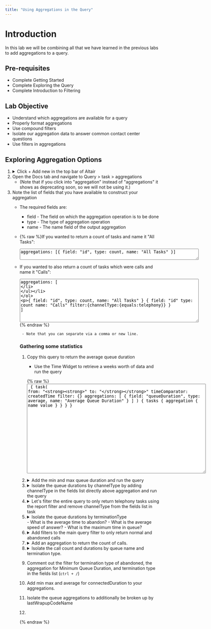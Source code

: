 ```yaml
---
title: "Using Aggregations in the Query"
---
```



# Introduction
In this lab we will be combining all that we have learned in the previous labs to add aggregations to a query.  


## Pre-requisites
- Complete Getting Started
- Complete Exploring the Query
- Complete Introduction to Filtering


## Lab Objective

- Understand which aggregations are available for a query
- Properly format aggregations
- Use compound filters
- Isolate our aggregation data to answer common contact center questions
- Use filters in aggregations

<!-- ## Aggregation Types
- count
- sum
- average
- max
- min
- cardinality  -->

## Exploring Aggregation Options
1. <details><summary>Click + Add new in the top bar of Altair </summary>
         <img src="https://webexcc-sa.github.io/tools/gql/images/addNew.png"/>
         </details>
2. Open the Docs tab and navigate to Query > task > aggregations 
   - (Note that if you click into "aggregation" instead of "aggregations" it shows as deprecating soon, so we will not be using it.)
3. Note the list of fields that you have available to construct your aggregation
   - The required fields are:
     -  field - The field on which the aggregation operation is to be done
     -  type - The type of aggregation operation
     -  name - The name field of the output aggregation
  
   - {% raw %}If you wanted to return a count of tasks and name it "All Tasks":
  
        <textarea spellcheck="false" cols="70" rows="2">aggregations: [{ field: "id", type: count, name: "All Tasks" }]</textarea>

   - If you wanted to also return a count of tasks which were calls and name it "Calls":
  
        <textarea spellcheck="false" cols="70" rows="9">aggregations: [
  { field: "id", type: count, name: "All Tasks" }
  {
  field: "id"
  type: count 
  name: "Calls" 
  filter:{channelType:{equals:telephony}}
  }
  ]</textarea>
{% endraw %}
     
     - Note that you can separate via a comma or new line.

### Gathering some statistics
1. Copy this query to return the average queue duration
   - Use the Time Widget to retrieve a weeks worth of data and run the query
  
    {% raw %} <textarea spellcheck="false" cols="70" rows="19">
 {
  task(
    from: "____"
    to: "____"
    timeComparator: createdTime
    filter: {}
    aggregations: [
      { field: "queueDuration", type: average, name: "Average Queue Duration" }
    ]
  ) {
    tasks {
      aggregation {
        name
        value
      }
    }
  }
}</textarea>

2. <details><summary>Add the min and max queue duration and run the query</summary><textarea spellcheck="false" cols="70" rows="6">aggregations: [
      { field: "queueDuration", type: average, name: "Average Queue Duration" }
      { field: "queueDuration", type: min, name: "Minimum Queue Duration" }
      { field: "queueDuration", type: max, name: "Maximum Queue Duration" }
    ]</textarea> </details>

3. <details><summary>Isolate the queue durations by channelType by adding channelType in the fields list directly above aggregation and run the query</summary><img src="https://webexcc-sa.github.io/tools/gql/images/channelType.gif"></details>
4. <details><summary>Let's filter the entire query to only return telephony tasks using the report filter and remove channelType from the fields list in task</summary><img src="https://webexcc-sa.github.io/tools/gql/images/channelTypefilter.gif"></details>
5. <details><summary>Isolate the queue durations by terminationType</summary><img src="https://webexcc-sa.github.io/tools/gql/images/terminationType.gif"></details>
   - What is the average time to abandon?
   - What is the average speed of answer?
   - What is the maximum time in queue?
6. <details><summary>Add filters to the main query filter to only return normal and abandoned calls</summary><textarea spellcheck="false" cols="70" rows="11">  filter: {
      and: [
        { channelType: { equals: telephony } }
        {
          or: [
            { terminationType: { equals: "abandoned" } }
            { terminationType: { equals: "normal" } }
          ]
        }
      ]
    }</textarea></details>
7. <details><summary>Add an aggregation to return the count of calls.</summary><textarea spellcheck="false" cols="70" rows="1">{ field: "id", type: count, name: "Calls" }</textarea></details>
8. <details><summary>Isolate the call count and durations by queue name and termination type.</summary><img src="https://webexcc-sa.github.io/tools/gql/images/lastQueue.gif"></details>
9. Comment out the filter for termination type of abandoned, the aggregation for Minimum Queue Duration, and termination type in the fields list (`ctrl + /`)
10. Add min max and average for connectedDuration to your aggregations.
11. Isolate the queue aggregations to additionally be broken up by lastWrapupCodeName
12. 


{% endraw %}

<!-- <textarea spellcheck="false" cols="70" rows="4"></textarea> -->
